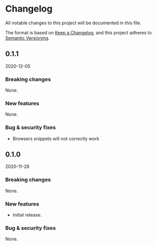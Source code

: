 # Changelog

All notable changes to this project will be documented in this file.

The format is based on [Keep a Changelog](https://keepachangelog.com/en/1.0.0/),
and this project adheres to [Semantic Versioning](https://semver.org/spec/v2.0.0.html).

## 0.1.1 

2020-12-05

### Breaking changes

None.

### New features

None.

### Bug & security fixes

- Browsers snippets will not correctly work

## 0.1.0 

2020-11-28

### Breaking changes

None.

### New features

- Initial release.

### Bug & security fixes

None.
